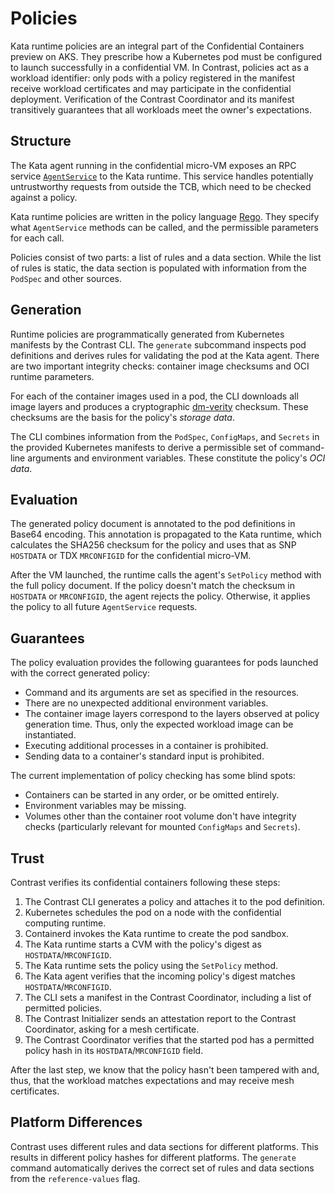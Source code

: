 # Policies

Kata runtime policies are an integral part of the Confidential Containers
preview on AKS. They prescribe how a Kubernetes pod must be configured to launch
successfully in a confidential VM. In Contrast, policies act as a workload
identifier: only pods with a policy registered in the manifest receive workload
certificates and may participate in the confidential deployment. Verification of
the Contrast Coordinator and its manifest transitively guarantees that all
workloads meet the owner's expectations.

## Structure

The Kata agent running in the confidential micro-VM exposes an RPC service
[`AgentService`] to the Kata runtime. This service handles potentially
untrustworthy requests from outside the TCB, which need to be checked against a
policy.

Kata runtime policies are written in the policy language [Rego]. They specify
what `AgentService` methods can be called, and the permissible parameters for
each call.

Policies consist of two parts: a list of rules and a data section. While the
list of rules is static, the data section is populated with information from the
`PodSpec` and other sources.

[`AgentService`]: https://github.com/kata-containers/kata-containers/blob/e5e0983/src/libs/protocols/protos/agent.proto#L21-L76
[Rego]: https://www.openpolicyagent.org/docs/latest/policy-language/

## Generation

Runtime policies are programmatically generated from Kubernetes manifests by the
Contrast CLI. The `generate` subcommand inspects pod definitions and derives
rules for validating the pod at the Kata agent. There are two important
integrity checks: container image checksums and OCI runtime parameters.

For each of the container images used in a pod, the CLI downloads all image
layers and produces a cryptographic [dm-verity] checksum. These checksums are
the basis for the policy's _storage data_.

The CLI combines information from the `PodSpec`, `ConfigMaps`, and `Secrets` in
the provided Kubernetes manifests to derive a permissible set of command-line
arguments and environment variables. These constitute the policy's _OCI data_.

[dm-verity]: https://www.kernel.org/doc/html/latest/admin-guide/device-mapper/verity.html

## Evaluation

The generated policy document is annotated to the pod definitions in Base64
encoding. This annotation is propagated to the Kata runtime, which calculates
the SHA256 checksum for the policy and uses that as SNP `HOSTDATA` or TDX
`MRCONFIGID` for the confidential micro-VM.

After the VM launched, the runtime calls the agent's `SetPolicy` method with the
full policy document. If the policy doesn't match the checksum in `HOSTDATA` or
`MRCONFIGID`, the agent rejects the policy. Otherwise, it applies the policy to
all future `AgentService` requests.

## Guarantees

The policy evaluation provides the following guarantees for pods launched with
the correct generated policy:

- Command and its arguments are set as specified in the resources.
- There are no unexpected additional environment variables.
- The container image layers correspond to the layers observed at policy
  generation time. Thus, only the expected workload image can be instantiated.
- Executing additional processes in a container is prohibited.
- Sending data to a container's standard input is prohibited.

The current implementation of policy checking has some blind spots:

- Containers can be started in any order, or be omitted entirely.
- Environment variables may be missing.
- Volumes other than the container root volume don't have integrity checks
  (particularly relevant for mounted `ConfigMaps` and `Secrets`).

## Trust

Contrast verifies its confidential containers following these steps:

1. The Contrast CLI generates a policy and attaches it to the pod definition.
2. Kubernetes schedules the pod on a node with the confidential computing
   runtime.
3. Containerd invokes the Kata runtime to create the pod sandbox.
4. The Kata runtime starts a CVM with the policy's digest as
   `HOSTDATA`/`MRCONFIGID`.
5. The Kata runtime sets the policy using the `SetPolicy` method.
6. The Kata agent verifies that the incoming policy's digest matches
   `HOSTDATA`/`MRCONFIGID`.
7. The CLI sets a manifest in the Contrast Coordinator, including a list of
   permitted policies.
8. The Contrast Initializer sends an attestation report to the Contrast
   Coordinator, asking for a mesh certificate.
9. The Contrast Coordinator verifies that the started pod has a permitted policy
   hash in its `HOSTDATA`/`MRCONFIGID` field.

After the last step, we know that the policy hasn't been tampered with and,
thus, that the workload matches expectations and may receive mesh certificates.

## Platform Differences

Contrast uses different rules and data sections for different platforms. This
results in different policy hashes for different platforms. The `generate`
command automatically derives the correct set of rules and data sections from
the `reference-values` flag.
